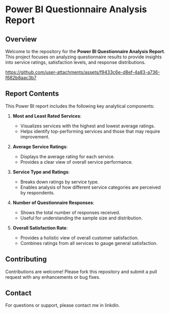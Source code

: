 # Power BI Questionnaire Analysis Report

## Overview

Welcome to the repository for the **Power BI Questionnaire Analysis Report**. This project focuses on analyzing questionnaire results to provide insights into service ratings, satisfaction levels, and response distributions.

https://github.com/user-attachments/assets/f9433c6e-d8ef-4a83-a736-f682b8aac3b7

## Report Contents

This Power BI report includes the following key analytical components:

1. **Most and Least Rated Services**:
   - Visualizes services with the highest and lowest average ratings.
   - Helps identify top-performing services and those that may require improvement.

2. **Average Service Ratings**:
   - Displays the average rating for each service.
   - Provides a clear view of overall service performance.

3. **Service Type and Ratings**:
   - Breaks down ratings by service type.
   - Enables analysis of how different service categories are perceived by respondents.

4. **Number of Questionnaire Responses**:
   - Shows the total number of responses received.
   - Useful for understanding the sample size and distribution.

5. **Overall Satisfaction Rate**:
   - Provides a holistic view of overall customer satisfaction.
   - Combines ratings from all services to gauge general satisfaction.



## Contributing
Contributions are welcome! Please fork this repository and submit a pull request with any enhancements or bug fixes.

## Contact
For questions or support, please contact me in linkdin.
